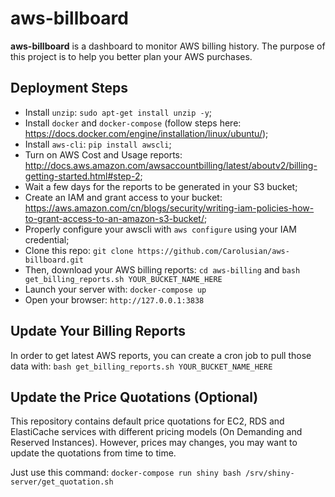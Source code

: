 # aws-billboard

**aws-billboard** is a dashboard to monitor AWS billing history. The purpose of this project is to help you better plan your AWS purchases.

## Deployment Steps

* Install `unzip`: `sudo apt-get install unzip -y`;
* Install `docker` and `docker-compose` (follow steps here: https://docs.docker.com/engine/installation/linux/ubuntu/);
* Install `aws-cli`: `pip install awscli`;
* Turn on AWS Cost and Usage reports: http://docs.aws.amazon.com/awsaccountbilling/latest/aboutv2/billing-getting-started.html#step-2;
* Wait a few days for the reports to be generated in your S3 bucket;
* Create an IAM and grant access to your bucket: https://aws.amazon.com/cn/blogs/security/writing-iam-policies-how-to-grant-access-to-an-amazon-s3-bucket/;
* Properly configure your awscli with `aws configure` using your IAM credential;
* Clone this repo: `git clone https://github.com/Carolusian/aws-billboard.git`
* Then, download your AWS billing reports: `cd aws-billing` and `bash get_billing_reports.sh YOUR_BUCKET_NAME_HERE` 
* Launch your server with: `docker-compose up`
* Open your browser: `http://127.0.0.1:3838`

## Update Your Billing Reports

In order to get latest AWS reports, you can create a cron job to pull those data with: `bash get_billing_reports.sh YOUR_BUCKET_NAME_HERE`

## Update the Price Quotations (Optional)

This repository contains default price quotations for EC2, RDS and ElastiCache services with different pricing models (On Demanding and Reserved Instances). However, prices may changes, you may want to update the quotations from time to time.

Just use this command: `docker-compose run shiny bash /srv/shiny-server/get_quotation.sh`

